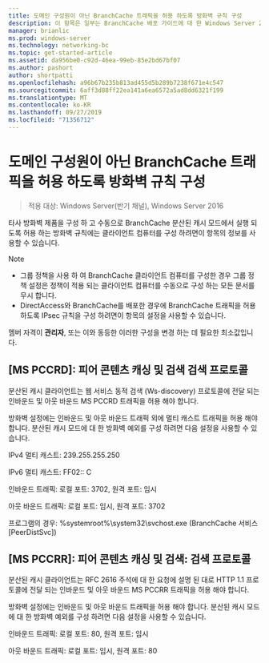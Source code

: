 ```yaml
---
title: 도메인 구성원이 아닌 BranchCache 트래픽을 허용 하도록 방화벽 규칙 구성
description: 이 항목은 일부는 BranchCache 배포 가이드에 대 한 Windows Server 2016, 지사에 WAN 대역폭 사용량을 최적화 하기 위해 분산 및 호스트 캐시 모드로 BranchCache를 배포 하는 방법을 보여 주는
manager: brianlic
ms.prod: windows-server
ms.technology: networking-bc
ms.topic: get-started-article
ms.assetid: da956be0-c92d-46ea-99eb-85e2bd67bf07
ms.author: pashort
author: shortpatti
ms.openlocfilehash: a96b67b235b813ad455d5b289b7238f671e4c547
ms.sourcegitcommit: 6aff3d88ff22ea141a6ea6572a5ad8dd6321f199
ms.translationtype: MT
ms.contentlocale: ko-KR
ms.lasthandoff: 09/27/2019
ms.locfileid: "71356712"
---
```

# <a name="configure-firewall-rules-for-non-domain-members-to-allow-branchcache-traffic"></a>도메인 구성원이 아닌 BranchCache 트래픽을 허용 하도록 방화벽 규칙 구성

>적용 대상: Windows Server(반기 채널), Windows Server 2016

타사 방화벽 제품을 구성 하 고 수동으로 BranchCache 분산된 캐시 모드에서 실행 되도록 허용 하는 방화벽 규칙에는 클라이언트 컴퓨터를 구성 하려면이 항목의 정보를 사용할 수 있습니다.  
  
> [!NOTE]  
> -   그룹 정책을 사용 하 여 BranchCache 클라이언트 컴퓨터를 구성한 경우 그룹 정책 설정은 정책이 적용 되는 클라이언트 컴퓨터를 수동으로 구성 하는 모든 문서를 무시 합니다.  
> -   DirectAccess와 BranchCache를 배포한 경우에 BranchCache 트래픽을 허용 하도록 IPsec 규칙을 구성 하려면이 항목의 설정을 사용할 수 있습니다.  
  
멤버 자격이 **관리자**, 또는 이와 동등한 이러한 구성을 변경 하는 데 필요한 최소값입니다.  
  
## <a name="ms-pccrd-peer-content-caching-and-retrieval-discovery-protocol"></a>[MS PCCRD]: 피어 콘텐츠 캐싱 및 검색 검색 프로토콜  
분산된 캐시 클라이언트는 웹 서비스 동적 검색 (Ws-discovery) 프로토콜에 전달 되는 인바운드 및 아웃 바운드 MS PCCRD 트래픽을 허용 해야 합니다.  
  
방화벽 설정에는 인바운드 및 아웃 바운드 트래픽 외에 멀티 캐스트 트래픽을 허용 해야 합니다. 분산된 캐시 모드에 대 한 방화벽 예외를 구성 하려면 다음 설정을 사용할 수 있습니다.  
  
IPv4 멀티 캐스트: 239.255.255.250  
  
IPv6 멀티 캐스트: FF02:: C  
  
인바운드 트래픽: 로컬 포트: 3702, 원격 포트: 임시  
  
아웃 바운드 트래픽: 로컬 포트: 임시, 원격 포트: 3702  
  
프로그램의 경우: %systemroot%\system32\svchost.exe (BranchCache 서비스 [PeerDistSvc])  
  
## <a name="ms-pccrr-peer-content-caching-and-retrieval-retrieval-protocol"></a>[MS PCCRR]: 피어 콘텐츠 캐싱 및 검색: 검색 프로토콜  
분산된 캐시 클라이언트는 RFC 2616 주석에 대 한 요청에 설명 된 대로 HTTP 1.1 프로토콜에 전달 되는 인바운드 및 아웃 바운드 MS PCCRR 트래픽을 허용 해야 합니다.  
  
방화벽 설정에는 인바운드 및 아웃 바운드 트래픽을 허용 해야 합니다. 분산된 캐시 모드에 대 한 방화벽 예외를 구성 하려면 다음 설정을 사용할 수 있습니다.  
  
인바운드 트래픽: 로컬 포트: 80, 원격 포트: 임시  
  
아웃 바운드 트래픽: 로컬 포트: 임시, 원격 포트: 80  
  


